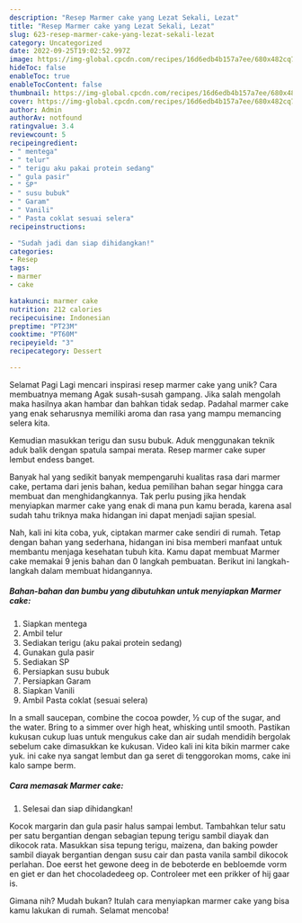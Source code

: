 ```yaml
---
description: "Resep Marmer cake yang Lezat Sekali, Lezat"
title: "Resep Marmer cake yang Lezat Sekali, Lezat"
slug: 623-resep-marmer-cake-yang-lezat-sekali-lezat
category: Uncategorized
date: 2022-09-25T19:02:52.997Z
image: https://img-global.cpcdn.com/recipes/16d6edb4b157a7ee/680x482cq70/marmer-cake-foto-resep-utama.jpg
hideToc: false
enableToc: true
enableTocContent: false
thumbnail: https://img-global.cpcdn.com/recipes/16d6edb4b157a7ee/680x482cq70/marmer-cake-foto-resep-utama.jpg
cover: https://img-global.cpcdn.com/recipes/16d6edb4b157a7ee/680x482cq70/marmer-cake-foto-resep-utama.jpg
author: Admin
authorAv: notfound
ratingvalue: 3.4
reviewcount: 5
recipeingredient:
- " mentega"
- " telur"
- " terigu aku pakai protein sedang"
- " gula pasir"
- " SP"
- " susu bubuk"
- " Garam"
- " Vanili"
- " Pasta coklat sesuai selera"
recipeinstructions:

- "Sudah jadi dan siap dihidangkan!"
categories:
- Resep
tags:
- marmer
- cake

katakunci: marmer cake 
nutrition: 212 calories
recipecuisine: Indonesian
preptime: "PT23M"
cooktime: "PT60M"
recipeyield: "3"
recipecategory: Dessert

---
```



Selamat Pagi Lagi mencari inspirasi resep marmer cake yang unik? Cara membuatnya memang Agak susah-susah gampang. Jika salah mengolah maka hasilnya akan hambar dan bahkan tidak sedap. Padahal marmer cake yang enak seharusnya memiliki aroma dan rasa yang mampu memancing selera kita.


Kemudian masukkan terigu dan susu bubuk. Aduk menggunakan teknik aduk balik dengan spatula sampai merata. Resep marmer cake super lembut endess banget.

Banyak hal yang sedikit banyak mempengaruhi kualitas rasa dari marmer cake, pertama dari jenis bahan, kedua pemilihan bahan segar hingga cara membuat dan menghidangkannya. Tak perlu pusing jika hendak menyiapkan marmer cake yang enak di mana pun kamu berada, karena asal sudah tahu triknya maka hidangan ini dapat menjadi sajian spesial.


Nah, kali ini kita coba, yuk, ciptakan marmer cake sendiri di rumah. Tetap dengan bahan yang sederhana, hidangan ini bisa memberi manfaat untuk membantu menjaga kesehatan tubuh kita. Kamu dapat membuat Marmer cake memakai 9 jenis bahan dan 0 langkah pembuatan. Berikut ini langkah-langkah dalam membuat hidangannya.

<!--inarticleads1-->

##### Bahan-bahan dan bumbu yang dibutuhkan untuk menyiapkan Marmer cake:

1. Siapkan  mentega
1. Ambil  telur
1. Sediakan  terigu (aku pakai protein sedang)
1. Gunakan  gula pasir
1. Sediakan  SP
1. Persiapkan  susu bubuk
1. Persiapkan  Garam
1. Siapkan  Vanili
1. Ambil  Pasta coklat (sesuai selera)


In a small saucepan, combine the cocoa powder, ½ cup of the sugar, and the water. Bring to a simmer over high heat, whisking until smooth. Pastikan kukusan cukup luas untuk mengukus cake dan air sudah mendidih bergolak sebelum cake dimasukkan ke kukusan. Video kali ini kita bikin marmer cake yuk. ini cake nya sangat lembut dan ga seret di tenggorokan moms, cake ini kalo sampe berm. 

<!--inarticleads2-->

##### Cara memasak Marmer cake:


1. Selesai dan siap dihidangkan!

Kocok margarin dan gula pasir halus sampai lembut. Tambahkan telur satu per satu bergantian dengan sebagian tepung terigu sambil diayak dan dikocok rata. Masukkan sisa tepung terigu, maizena, dan baking powder sambil diayak bergantian dengan susu cair dan pasta vanila sambil dikocok perlahan. Doe eerst het gewone deeg in de beboterde en bebloemde vorm en giet er dan het chocoladedeeg op. Controleer met een prikker of hij gaar is. 

Gimana nih? Mudah bukan? Itulah cara menyiapkan marmer cake yang bisa kamu lakukan di rumah. Selamat mencoba!

